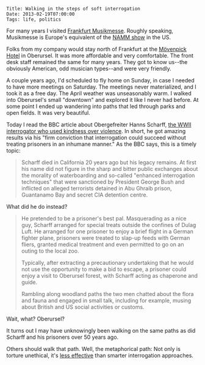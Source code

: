     Title: Walking in the steps of soft interrogation
    Date: 2013-02-19T07:00:00
    Tags: life, politics

For many years I visited [Frankfurt Musikmesse][]. Roughly speaking,
Musikmesse is Europe's equivalent of the [NAMM show][] in the US.

Folks from my company would stay north of Frankfurt at the
[Mövenpick Hotel][] in Oberursel. It was more affordable and very
comfortable. The front desk staff remained the same for many
years. They got to know us--the obviously American, odd musician
types--and were very friendly.

A couple years ago, I'd scheduled to fly home on Sunday, in case I
needed to have more meetings on Saturday. The meetings never
materialized, and I took it as a free day. The April weather was
unseasonably warm. I walked into Oberursel's small "downtown" and
explored it like I never had before. At some point I ended up
wandering into paths that led through parks and open fields. It was
very beautiful.

<!-- more -->

Today I read the BBC article about Obergefreiter Hanns Scharff,
[the WWII interrogator who used kindness over violence][Scharff]. In
short, he got amazing results via his "firm conviction that
interrogation could succeed without treating prisoners in an inhumane
manner." As the BBC says, this is a timely topic:

> Scharff died in California 20 years ago but his legacy remains. At
> first his name did not figure in the sharp and bitter public exchanges
> about the morality of waterboarding and so-called "enhanced
> interrogation techniques" that were sanctioned by President George
> Bush and inflicted on alleged terrorists detained in Abu Ghraib
> prison, Guantanamo Bay and secret CIA detention centre.

What did he do instead?

> He pretended to be a prisoner's best pal. Masquerading as a nice
> guy, Scharff arranged for special treats outside the confines of
> Dulag Luft. He arranged for one prisoner to enjoy a brief flight in
> a German fighter plane, prisoners were treated to slap-up feeds
> with German fliers, granted medical treatment and even permitted to
> go on an outing to the local zoo.
> 
> Typically, after extracting a precautionary undertaking that he would
> not use the opportunity to make a bid to escape, a prisoner could
> enjoy a visit to Oberursel forest, with Scharff acting as chaperone
> and guide.
>  
> Rambling along woodland paths the two men chatted about the flora and
> fauna and engaged in small talk, including for example, musing about
> British and US social activities or customs.

Wait, what? Oberursel?

It turns out I may have unknowingly been walking on the same paths as
did Scharff and his prisoners over 50 years ago.

Others should walk that path. Well, the metaphorical path: Not only is
torture unethical, it's [less effective][] than smarter interrogation
approaches.

[Frankfurt Musikmesse]: http://musik.messefrankfurt.com/frankfurt/en/besucher/willkommen.html
[NAMM show]: http://www.namm.org/thenammshow/
[Mövenpick Hotel]: http://www.moevenpick-hotels.com/en/europe/germany/frankfurt/hotel-frankfurt-oberursel/overview/
[Scharff]: http://www.bbc.co.uk/history/0/19923902
[less effective]: http://www.international.ucla.edu/article.asp?parentid=107697
